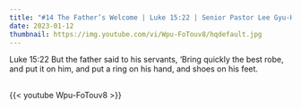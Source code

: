 ```yaml
---
title: "#14 The Father’s Welcome | Luke 15:22 | Senior Pastor Lee Gyu-Hyun"
date: 2023-01-12
thumbnail: https://img.youtube.com/vi/Wpu-FoTouv8/hqdefault.jpg
---
```

Luke 15:22 But the father said to his servants, ‘Bring quickly the best robe, and put it on him, and put a ring on his hand, and shoes on his feet.
## <!--more-->

{{< youtube Wpu-FoTouv8 >}}
